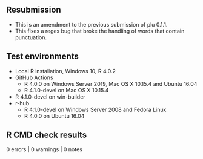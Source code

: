 ## Resubmission

* This is an amendment to the previous submission of plu 0.1.1.
* This fixes a regex bug that broke the handling of words that contain punctuation.

## Test environments
* Local R installation, Windows 10, R 4.0.2
* GitHub Actions
    * R 4.0.0 on Windows Server 2019, Mac OS X 10.15.4 and Ubuntu 16.04
    * R 4.1.0-devel on Mac OS X 10.15.4
* R 4.1.0-devel on win-builder
* r-hub
    * R 4.1.0-devel on Windows Server 2008 and Fedora Linux
    * R 4.0.0 on Ubuntu 16.04

## R CMD check results

0 errors | 0 warnings | 0 notes
